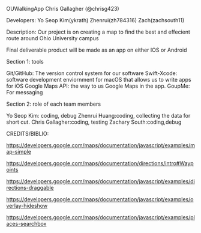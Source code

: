 OUWalkingApp
Chris Gallagher (@chrisg423)

Developers:
Yo Seop Kim(ykrath)
Zhenrui(zh784316)
Zach(zachsouth11)

Description:
Our project is on creating a map to find the best and effecient route around Ohio University campus

Final deliverable product will be made as an app on either IOS or Android

Section 1: tools

Git/GitHub: The version control system for our software
Swift-Xcode: software development enviornment for macOS that allows us to write apps for iOS
Google Maps API: the way to us Google Maps in the app.
GoupMe: For messaging


Section 2: role of each team members

Yo Seop Kim: coding, debug
Zhenrui Huang:coding, collecting the data for short cut.
Chris Gallagher:coding, testing
Zachary South:coding,debug

CREDITS/BIBLIO:

https://developers.google.com/maps/documentation/javascript/examples/map-simple

https://developers.google.com/maps/documentation/directions/intro#Waypoints

https://developers.google.com/maps/documentation/javascript/examples/directions-draggable

https://developers.google.com/maps/documentation/javascript/examples/overlay-hideshow

https://developers.google.com/maps/documentation/javascript/examples/places-searchbox